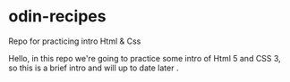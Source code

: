 # odin-recipes
Repo for practicing intro Html &amp; Css

Hello,
in this repo we're going to practice some intro of
Html 5 and CSS 3,
so this is a brief intro and will up to date later
.
